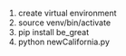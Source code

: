 1. create virtual environment
2. source venv/bin/activate
3. pip install be_great
4. python newCalifornia.py
